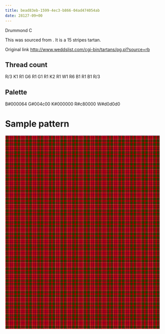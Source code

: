 ```yaml
---
title: bead83eb-1599-4ec3-b866-04ad474054ab
date: 28127-09+00
---
```

Drummond C

This was sourced from <no value>.  It is a 15 stripes tartan.

Original link http://www.weddslist.com/cgi-bin/tartans/pg.pl?source=rb

## Thread count
R/3 K1 R1 G6 R1 G1 R1 K2 R1 W1 R6 B1 R1 B1 R/3

## Palette
B#000064 G#004c00 K#000000 R#c80000 W#d0d0d0

# Sample pattern

![Tartan detail](tartan.png "R/3 K1 R1 G6 R1 G1 R1 K2 R1 W1 R6 B1 R1 B1 R/3 tartan")